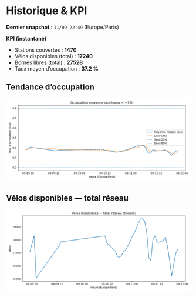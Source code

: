 # Historique & KPI

**Dernier snapshot** : `11/09 22:49` (Europe/Paris)

**KPI (instantané)**

- Stations couvertes : **1470**
- Vélos disponibles (total) : **17240**
- Bornes libres (total) : **27528**
- Taux moyen d’occupation : **37.2 %**

## Tendance d’occupation

![Mean occupancy](assets/figs/occupancy_last72h.png)

## Vélos disponibles — total réseau

![Bikes total](assets/figs/bikes_total_last72h.png)
